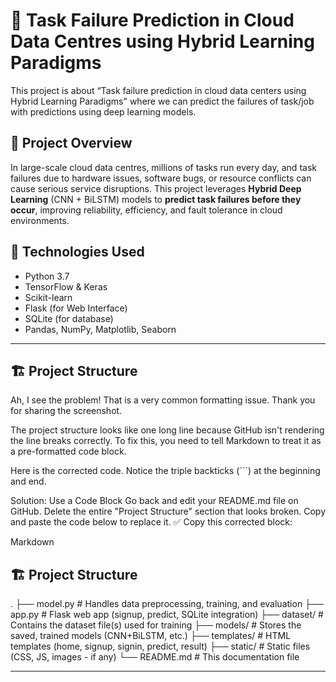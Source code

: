 # 🚀 Task Failure Prediction in Cloud Data Centres using Hybrid Learning Paradigms
This project is about “Task failure prediction in cloud data centers using Hybrid Learning Paradigms" where we can predict the failures of task/job with predictions using deep learning models.


## 📌 Project Overview

In large-scale cloud data centres, millions of tasks run every day, and task failures due to hardware issues, software bugs, or resource conflicts can cause serious service disruptions. This project leverages **Hybrid Deep Learning** (CNN + BiLSTM) models to **predict task failures before they occur**, improving reliability, efficiency, and fault tolerance in cloud environments.


## 🧠 Technologies Used

- Python 3.7
- TensorFlow & Keras
- Scikit-learn
- Flask (for Web Interface)
- SQLite (for database)
- Pandas, NumPy, Matplotlib, Seaborn

---
## 🏗️ Project Structure
Ah, I see the problem! That is a very common formatting issue. Thank you for sharing the screenshot.

The project structure looks like one long line because GitHub isn't rendering the line breaks correctly. To fix this, you need to tell Markdown to treat it as a pre-formatted code block.

Here is the corrected code. Notice the triple backticks (```) at the beginning and end.

Solution: Use a Code Block
Go back and edit your README.md file on GitHub.
Delete the entire "Project Structure" section that looks broken.
Copy and paste the code below to replace it.
✅ Copy this corrected block:

Markdown

## 🏗️ Project Structure

.
├── model.py         # Handles data preprocessing, training, and evaluation
├── app.py           # Flask web app (signup, predict, SQLite integration)
├── dataset/         # Contains the dataset file(s) used for training
├── models/          # Stores the saved, trained models (CNN+BiLSTM, etc.)
├── templates/       # HTML templates (home, signup, signin, predict, result)
├── static/          # Static files (CSS, JS, images - if any)
└── README.md        # This documentation file


---
